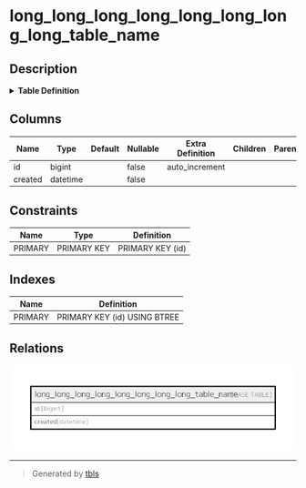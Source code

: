 # long_long_long_long_long_long_long_long_table_name

## Description

<details>
<summary><strong>Table Definition</strong></summary>

```sql
CREATE TABLE `long_long_long_long_long_long_long_long_table_name` (
  `id` bigint NOT NULL AUTO_INCREMENT,
  `created` datetime NOT NULL,
  PRIMARY KEY (`id`)
) ENGINE=InnoDB DEFAULT CHARSET=utf8mb4 COLLATE=utf8mb4_0900_ai_ci
```

</details>

## Columns

| Name | Type | Default | Nullable | Extra Definition | Children | Parents | Comment |
| ---- | ---- | ------- | -------- | ---------------- | -------- | ------- | ------- |
| id | bigint |  | false | auto_increment |  |  |  |
| created | datetime |  | false |  |  |  |  |

## Constraints

| Name | Type | Definition |
| ---- | ---- | ---------- |
| PRIMARY | PRIMARY KEY | PRIMARY KEY (id) |

## Indexes

| Name | Definition |
| ---- | ---------- |
| PRIMARY | PRIMARY KEY (id) USING BTREE |

## Relations

![er](long_long_long_long_long_long_long_long_table_name.png)

---

> Generated by [tbls](https://github.com/k1LoW/tbls)
